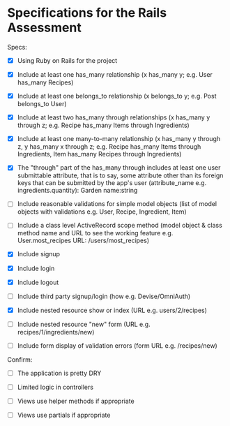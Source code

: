 # Specifications for the Rails Assessment

Specs:
- [x] Using Ruby on Rails for the project

- [x] Include at least one has_many relationship (x has_many y; e.g. User has_many Recipes)

- [x] Include at least one belongs_to relationship (x belongs_to y; e.g. Post belongs_to User)

- [x] Include at least two has_many through relationships (x has_many y through z; e.g. Recipe has_many Items through Ingredients)

- [x] Include at least one many-to-many relationship (x has_many y through z, y has_many x through z; e.g. Recipe has_many Items through Ingredients, Item has_many Recipes through Ingredients)

- [x] The "through" part of the has_many through includes at least one user submittable attribute, that is to say, some attribute other than its foreign keys that can be submitted by the app's user (attribute_name e.g. ingredients.quantity): Garden name:string

- [ ] Include reasonable validations for simple model objects (list of model objects with validations e.g. User, Recipe, Ingredient, Item)

- [ ] Include a class level ActiveRecord scope method (model object & class method name and URL to see the working feature e.g. User.most_recipes URL: /users/most_recipes)

- [x] Include signup

- [x] Include login

- [x] Include logout

- [ ] Include third party signup/login (how e.g. Devise/OmniAuth)

- [x] Include nested resource show or index (URL e.g. users/2/recipes)

- [ ] Include nested resource "new" form (URL e.g. recipes/1/ingredients/new)

- [ ] Include form display of validation errors (form URL e.g. /recipes/new)

Confirm:
- [ ] The application is pretty DRY

- [ ] Limited logic in controllers

- [ ] Views use helper methods if appropriate

- [ ] Views use partials if appropriate